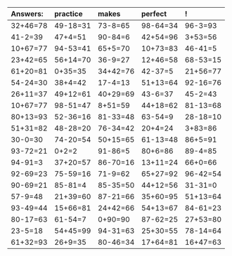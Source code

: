 | Answers: | practice | makes | perfect | ! |
| :--- | :--- | :--- | :--- | :--- |
| 32+46=78 | 49-18=31 | 73-8=65 | 98-64=34 | 96-3=93 | 
| 41-2=39 | 47+4=51 | 90-84=6 | 42+54=96 | 3+53=56 | 
| 10+67=77 | 94-53=41 | 65+5=70 | 10+73=83 | 46-41=5 | 
| 23+42=65 | 56+14=70 | 36-9=27 | 12+46=58 | 68-53=15 | 
| 61+20=81 | 0+35=35 | 34+42=76 | 42-37=5 | 21+56=77 | 
| 54-24=30 | 38+4=42 | 17-4=13 | 51+13=64 | 92-16=76 | 
| 26+11=37 | 49+12=61 | 40+29=69 | 43-6=37 | 45-2=43 | 
| 10+67=77 | 98-51=47 | 8+51=59 | 44+18=62 | 81-13=68 | 
| 80+13=93 | 52-36=16 | 81-33=48 | 63-54=9 | 28-18=10 | 
| 51+31=82 | 48-28=20 | 76-34=42 | 20+4=24 | 3+83=86 | 
| 30-0=30 | 74-20=54 | 50+15=65 | 61-13=48 | 86+5=91 | 
| 93-72=21 | 0+2=2 | 91-86=5 | 80+6=86 | 89-4=85 | 
| 94-91=3 | 37+20=57 | 86-70=16 | 13+11=24 | 66+0=66 | 
| 92-69=23 | 75-59=16 | 71-9=62 | 65+27=92 | 96-42=54 | 
| 90-69=21 | 85-81=4 | 85-35=50 | 44+12=56 | 31-31=0 | 
| 57-9=48 | 21+39=60 | 87-21=66 | 35+60=95 | 51+13=64 | 
| 93-49=44 | 15+66=81 | 24+42=66 | 54+13=67 | 84-61=23 | 
| 80-17=63 | 61-54=7 | 0+90=90 | 87-62=25 | 27+53=80 | 
| 23-5=18 | 54+45=99 | 94-31=63 | 25+30=55 | 78-14=64 | 
| 61+32=93 | 26+9=35 | 80-46=34 | 17+64=81 | 16+47=63 | 
